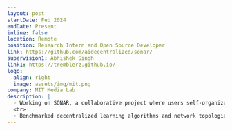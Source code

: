 ```yaml
---
layout: post
startDate: Feb 2024
endDate: Present
inline: false
location: Remote
position: Research Intern and Open Source Developer
link: https://github.com/aidecentralized/sonar/
supervision1: Abhishek Singh
link1: https://tremblerz.github.io/
logo:
  align: right
  image: assets/img/mit.png
company: MIT Media Lab
description: |
  ◦ Working on SONAR, a collaborative project where users self-organize to improve their ML models by sharing representations of data or model.
  <br>
  ◦ Benchmarked decentralized learning algorithms and network topologies, ensuring fault tolerance and mitigating rogue client issues.
---
```


